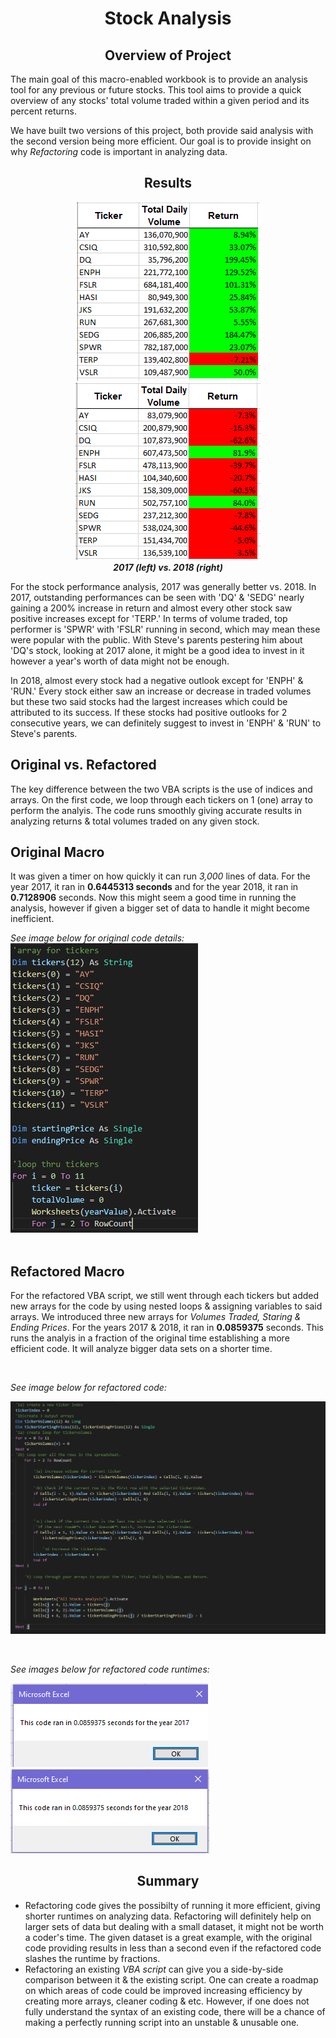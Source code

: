 # <div align="center">__Stock Analysis__</div>

## <div align="center">__Overview of Project__</div>
The main goal of this macro-enabled workbook is to provide an analysis tool for any previous or future stocks. This tool aims to provide a quick overview of any stocks' total volume traded within a given period and its percent returns. 

We have built two versions of this project, both provide said analysis with the second version being more efficient. Our goal is to provide insight on why _Refactoring_ code is important in analyzing data.

## <div align="center">__Results__</div>

<div align="center"> 

![alt-text-1](https://raw.githubusercontent.com/RobC30/stock-analysis/main/Resources/stock2017.png) ![alt-text-2](https://raw.githubusercontent.com/RobC30/stock-analysis/main/Resources/stock2018.png) 
 <br>
 ___2017 (left) vs. 2018 (right)___
</div>

For the stock performance analysis, 2017 was generally better vs. 2018. In 2017, outstanding performances can be seen with 'DQ' & 'SEDG' nearly gaining a 200% increase in return and almost every other stock saw positive increases except for 'TERP.' In terms of volume traded, top performer is 'SPWR' with 'FSLR' running in second, which may mean these were popular with the public. With Steve's parents pestering him about 'DQ's stock, looking at 2017 alone, it might be a good idea to invest in it however a year's worth of data might not be enough.

In 2018, almost every stock had a negative outlook except for 'ENPH' & 'RUN.' Every stock either saw an increase or decrease in traded volumes but these two said stocks had the largest increases which could be attributed to its success. If these stocks had positive outlooks for 2 consecutive years, we can definitely suggest to invest in 'ENPH' & 'RUN' to Steve's parents.

## Original vs. Refactored
The key difference between the two VBA scripts is the use of indices and arrays. On the first code, we loop through each tickers on 1 (one) array to perform the analyis. The code runs smoothly giving accurate results in analyzing returns & total volumes traded on any given stock. 

## Original Macro
It was given a timer on how quickly it can run _3,000_ lines of data. For the year 2017, it ran in __0.6445313 seconds__ and for the year 2018, it ran in __0.7128906__ seconds. Now this might seem a good time in running the analysis, however if given a bigger set of data to handle it might become inefficient.

_See image below for original code details:_
<br>
![image](https://raw.githubusercontent.com/RobC30/stock-analysis/main/Resources/code.PNG)
<br>
<br>

## Refactored Macro
For the refactored VBA script, we still went through each tickers but added new arrays for the code by using nested loops & assigning variables to said arrays. We introduced three new arrays for _Volumes Traded, Staring & Ending Prices_. For the years 2017 & 2018, it ran in __0.0859375__ seconds. This runs the analyis in a fraction of the original time establishing a more efficient code. It will analyze bigger data sets on a shorter time.

<br>

_See image below for refactored code:_

![image](https://raw.githubusercontent.com/RobC30/stock-analysis/main/Resources/code2.PNG)

<BR>

_See images below for refactored code runtimes:_

![alt-text-1](https://raw.githubusercontent.com/RobC30/stock-analysis/main/Resources/runtime2017.png) ![alt-text-2](https://raw.githubusercontent.com/RobC30/stock-analysis/main/Resources/runtime2018.png)


## <div align="center">__Summary__</div>
- Refactoring code gives the possibilty of running it more efficient, giving shorter runtimes on analyzing data. Refactoring will definitely help on larger sets of data but dealing with a small dataset, it might not be worth a coder's time. The given dataset is a great example, with the original code providing results in less than a second even if the refactored code slashes the runtime by fractions.
- Refactoring an existing _VBA script_ can give you a side-by-side comparison between it & the existing script. One can create a roadmap on which areas of code could be improved increasing efficiency by creating more arrays, cleaner coding & etc. However, if one does not fully understand the syntax of an existing code, there will be a chance of making a perfectly running script into an unstable & unusable one.
